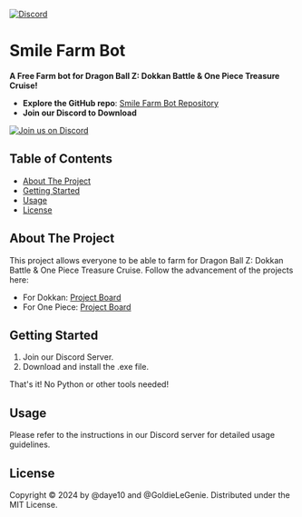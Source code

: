 [![Discord](https://dcbadge.vercel.app/api/server/q59QbpqH2Z?style=flat)](https://discord.gg/q59QbpqH2Z) 
# Smile Farm Bot

**A Free Farm bot for Dragon Ball Z: Dokkan Battle & One Piece Treasure Cruise!**

- **Explore the GitHub repo**: [Smile Farm Bot Repository](https://github.com/daye10/smile)
- **Join our Discord to Download**

[![Join us on Discord](https://invidget.switchblade.xyz/q59QbpqH2Z)](https://discord.gg/q59QbpqH2Z)

## Table of Contents

- [About The Project](#about-the-project)
- [Getting Started](#getting-started)
- [Usage](#usage)
- [License](#license)

## About The Project

This project allows everyone to be able to farm for Dragon Ball Z: Dokkan Battle & One Piece Treasure Cruise. Follow the advancement of the projects here:

- For Dokkan: [Project Board](https://github.com/users/daye10/projects/1)
- For One Piece: [Project Board](https://github.com/users/daye10/projects/2)

## Getting Started

1. Join our Discord Server.
2. Download and install the .exe file.

That's it! No Python or other tools needed!

## Usage

Please refer to the instructions in our Discord server for detailed usage guidelines.

## License

Copyright © 2024 by @daye10 and @GoldieLeGenie. Distributed under the MIT License.
